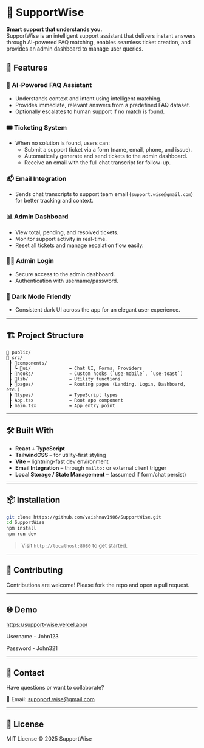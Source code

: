 # 💬 SupportWise

**Smart support that understands you.**  
SupportWise is an intelligent support assistant that delivers instant answers through AI-powered FAQ matching, enables seamless ticket creation, and provides an admin dashboard to manage user queries.


## 🚀 Features

### 🧠 AI-Powered FAQ Assistant
- Understands context and intent using intelligent matching.
- Provides immediate, relevant answers from a predefined FAQ dataset.
- Optionally escalates to human support if no match is found.

### 🎟️ Ticketing System
- When no solution is found, users can:
  - Submit a support ticket via a form (name, email, phone, and issue).
  - Automatically generate and send tickets to the admin dashboard.
  - Receive an email with the full chat transcript for follow-up.

### 📬 Email Integration
- Sends chat transcripts to support team email (`support.wise@gmail.com`) for better tracking and context.

### 📊 Admin Dashboard
- View total, pending, and resolved tickets.
- Monitor support activity in real-time.
- Reset all tickets and manage escalation flow easily.

### 🧑‍💻 Admin Login
- Secure access to the admin dashboard.
- Authentication with username/password.

### 🌙 Dark Mode Friendly
- Consistent dark UI across the app for an elegant user experience.

---

## 🏗️ Project Structure

```
📁 public/
📁 src/
 ┣ 📂components/
 ┃ ┗ 📂ui/              → Chat UI, Forms, Providers
 ┣ 📂hooks/             → Custom hooks (`use-mobile`, `use-toast`)
 ┣ 📂lib/               → Utility functions
 ┣ 📂pages/             → Routing pages (Landing, Login, Dashboard, etc.)
 ┣ 📂types/             → TypeScript types
 ┣ App.tsx             → Root app component
 ┣ main.tsx            → App entry point
```

---

## 🛠️ Built With

- **React + TypeScript**
- **TailwindCSS** – for utility-first styling
- **Vite** – lightning-fast dev environment
- **Email Integration** – through `mailto:` or external client trigger
- **Local Storage / State Management** – (assumed if form/chat persist)

---

## 📦 Installation

```bash
git clone https://github.com/vaishnav1906/SupportWise.git
cd SupportWise
npm install
npm run dev
```

> Visit `http://localhost:8080` to get started.


---

## 🙌 Contributing

Contributions are welcome! Please fork the repo and open a pull request.

---

## 🌐 Demo 

https://support-wise.vercel.app/

Username - John123

Password - John321

---

## 📧 Contact

Have questions or want to collaborate?

📩 Email: suppport.wise@gmail.com

---

## 📄 License

MIT License © 2025 SupportWise
